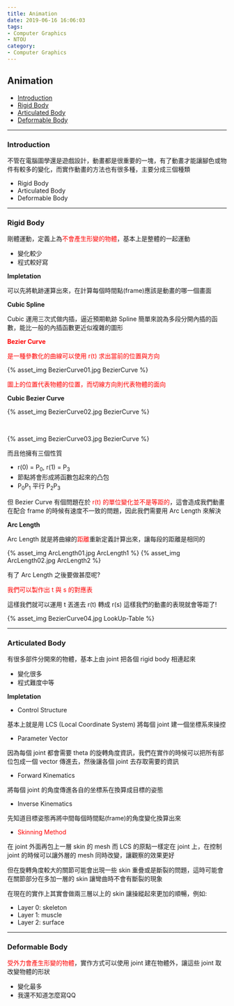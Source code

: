 ```yaml
---
title: Animation
date: 2019-06-16 16:06:03
tags:
- Computer Graphics
- NTOU
category:
- Computer Graphics
---
```


## Animation

* [Introduction](#Introduction)
* [Rigid Body](#Rigid-Body)
* [Articulated Body](#Articulated-Body)
* [Deformable Body](#Deformable-Body)

<!--more-->

---

### Introduction

不管在電腦圖學還是遊戲設計，動畫都是很重要的一塊，有了動畫才能讓腳色或物件有較多的變化，而實作動畫的方法也有很多種，主要分成三個種類

* Rigid Body
* Articulated Body
* Deformable Body

---

### Rigid Body

剛體運動，定義上為<font color='red'>不會產生形變的物體</font>，基本上是整體的一起運動

* 變化較少
* 程式較好寫

**Impletation**

可以先將軌跡運算出來，在計算每個時間點(frame)應該是動畫的哪一個畫面

**Cubic Spline**

Cubic 運用三次式做内插，逼近預期軌跡
Spline 簡單來說為多段分開內插的函數，能比一般的內插函數更近似複雜的圖形


**<font color='red'>Bezier Curve</font>**

<font color ='red'>是一種參數化的曲線可以使用 r(t) 求出當前的位置與方向</font>

{% asset_img BezierCurve01.jpg BezierCurve %}

<font color='red'>圖上的位置代表物體的位置，而切線方向則代表物體的面向</font>

**Cubic Bezier Curve**

{% asset_img BezierCurve02.jpg BezierCurve %}

<br/>

{% asset_img BezierCurve03.jpg BezierCurve %}

而且他擁有三個性質

* r(0) = P<sub>0</sub>, r(1) = P<sub>3</sub>
* 節點將會形成將函數包起來的凸包
* P<sub>0</sub>P<sub>1</sub> 平行 P<sub>2</sub>P<sub>3</sub>

但 Bezier Curve 有個問題在於 <font color='red'>r(t) 的單位變化並不是等距的</font>，這會造成我們動畫在配合 frame 的時候有速度不一致的問題，因此我們需要用 Arc Length 來解決

**Arc Length**

Arc Length 就是將曲線的<font color='red'>距離</font>重新定義計算出來，讓每段的距離是相同的

{% asset_img ArcLength01.jpg ArcLength1 %}
{% asset_img ArcLength02.jpg ArcLength2 %}

有了 Arc Length 之後要做甚麼呢?

<font color='red'>我們可以製作出 t 與 s 的對應表</font>

這樣我們就可以運用 t 丟進去 r(t) 轉成 r(s) 這樣我們的動畫的表現就會等距了!

{% asset_img BezierCurve04.jpg LookUp-Table %}

---

### Articulated Body

有很多部件分開來的物體，基本上由 joint 把各個 rigid body 相連起來

* 變化很多
* 程式難度中等

**Impletation**

* Control Structure

基本上就是用 LCS (Local Coordinate System) 將每個 joint 建一個坐標系來操控

* Parameter Vector

因為每個 joint 都會需要 theta 的旋轉角度資訊，我們在實作的時候可以把所有部位包成一個 vector 傳進去，然後讓各個 joint 去存取需要的資訊

* Forward Kinematics 

將每個 joint 的角度傳進各自的坐標系在換算成目標的姿態

* Inverse Kinematics

先知道目標姿態再將中間每個時間點(frame)的角度變化換算出來

* <font color='red'>Skinning Method</font>

在 joint 外面再包上一層 skin 的 mesh 而 LCS 的原點一樣定在 joint 上，在控制 joint 的時候可以讓外層的 mesh 同時改變，讓觀察的效果更好

但在旋轉角度較大的關節可能會出現一些 skin 重疊或是斷裂的問題，這時可能會在關節部分在多加一層的 skin 讓彎曲時不會有斷裂的現象

在現在的實作上其實會做兩三層以上的 skin 讓操縱起來更加的順暢，例如:

* Layer 0: skeleton
* Layer 1: muscle
* Layer 2: surface

---

### Deformable Body

<font color='red'>受外力會產生形變的物體</font>，實作方式可以使用 joint 建在物體外，讓這些 joint 取改變物體的形狀

* 變化最多
* 我還不知道怎麼寫QQ